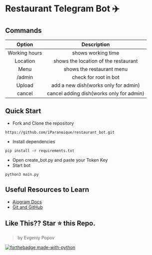 # Restaurant Telegram Bot ✈️

## Commands

| Option | Description |
| :---:  | :---: |
| Working hours | shows working time   |
| Location | shows the location of the restaurant   |
| Menu | shows the restaurant menu   |
| /admin | check for root in bot   |
| Upload | add a new dish(works only for admin)   |
| cancel | cancel adding dish(works only for admin)   |


## Quick Start
* Fork and Clone the repository
```
https://github.com/iParanoique/restaurant_bot.git
```
* Install dependencies
```
pip install -r requirements.txt
```
* Open create_bot.py and paste your Token Key
* Start bot
```
python3 main.py
```


## Useful Resources to Learn

- [Aiogram Docs](https://docs.aiogram.dev/en/latest/)
- [Git and GitHub](https://www.digitalocean.com/community/tutorials/how-to-use-git-a-reference-guide)



## Like This?? Star ⭐ this Repo.
> by Evgeniy Popov

[![forthebadge made-with-python](http://ForTheBadge.com/images/badges/made-with-python.svg)](https://www.python.org/)
